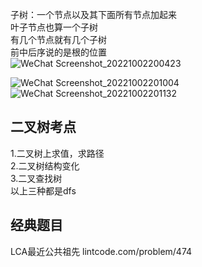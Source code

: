 子树：一个节点以及其下面所有节点加起来  
叶子节点也算一个子树  
有几个节点就有几个子树  
前中后序说的是根的位置  
![WeChat Screenshot_20221002200423](https://user-images.githubusercontent.com/83968454/193469031-a8f3f02d-d047-48e0-894c-b11e68776fce.png)

![WeChat Screenshot_20221002201004](https://user-images.githubusercontent.com/83968454/193469265-9e8bfc18-c490-4aa6-9a4a-5ad8447e1442.png)
![WeChat Screenshot_20221002201132](https://user-images.githubusercontent.com/83968454/193469329-b7071ab9-8e41-42a7-8180-cbcbdd6d51e8.png)

## 二叉树考点
1.二叉树上求值，求路径  
2.二叉树结构变化  
3.二叉查找树  
以上三种都是dfs

## 经典题目
LCA最近公共祖先
lintcode.com/problem/474
